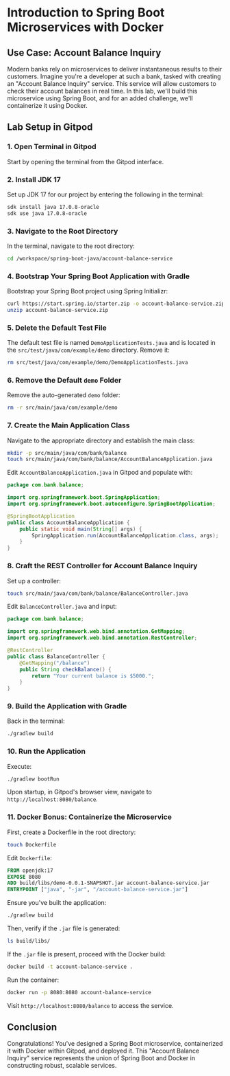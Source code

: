 
# **Introduction to Spring Boot Microservices with Docker**

## **Use Case: Account Balance Inquiry**

Modern banks rely on microservices to deliver instantaneous results to their customers. Imagine you're a developer at such a bank, tasked with creating an "Account Balance Inquiry" service. This service will allow customers to check their account balances in real time. In this lab, we'll build this microservice using Spring Boot, and for an added challenge, we'll containerize it using Docker.

## **Lab Setup in Gitpod**

### **1. Open Terminal in Gitpod**

Start by opening the terminal from the Gitpod interface.

### **2. Install JDK 17**

Set up JDK 17 for our project by entering the following in the terminal:

```bash
sdk install java 17.0.8-oracle
sdk use java 17.0.8-oracle
```

### **3. Navigate to the Root Directory**

In the terminal, navigate to the root directory:

```bash
cd /workspace/spring-boot-java/account-balance-service
```

### **4. Bootstrap Your Spring Boot Application with Gradle**

Bootstrap your Spring Boot project using Spring Initializr:

```bash
curl https://start.spring.io/starter.zip -o account-balance-service.zip -d type=gradle-project -d dependencies=web
unzip account-balance-service.zip
```

### **5. Delete the Default Test File**

The default test file is named `DemoApplicationTests.java` and is located in the `src/test/java/com/example/demo` directory. Remove it:

```bash
rm src/test/java/com/example/demo/DemoApplicationTests.java
```

### **6. Remove the Default `demo` Folder**

Remove the auto-generated `demo` folder:

```bash
rm -r src/main/java/com/example/demo
```

### **7. Create the Main Application Class**

Navigate to the appropriate directory and establish the main class:

```bash
mkdir -p src/main/java/com/bank/balance
touch src/main/java/com/bank/balance/AccountBalanceApplication.java
```

Edit `AccountBalanceApplication.java` in Gitpod and populate with:

```java
package com.bank.balance;

import org.springframework.boot.SpringApplication;
import org.springframework.boot.autoconfigure.SpringBootApplication;

@SpringBootApplication
public class AccountBalanceApplication {
    public static void main(String[] args) {
        SpringApplication.run(AccountBalanceApplication.class, args);
    }
}
```

### **8. Craft the REST Controller for Account Balance Inquiry**

Set up a controller:

```bash
touch src/main/java/com/bank/balance/BalanceController.java
```

Edit `BalanceController.java` and input:

```java
package com.bank.balance;

import org.springframework.web.bind.annotation.GetMapping;
import org.springframework.web.bind.annotation.RestController;

@RestController
public class BalanceController {
    @GetMapping("/balance")
    public String checkBalance() {
        return "Your current balance is $5000.";
    }
}
```

### **9. Build the Application with Gradle**

Back in the terminal:

```bash
./gradlew build
```

### **10. Run the Application**

Execute:

```bash
./gradlew bootRun
```

Upon startup, in Gitpod's browser view, navigate to `http://localhost:8080/balance`.

### **11. Docker Bonus: Containerize the Microservice**

First, create a Dockerfile in the root directory:

```bash
touch Dockerfile
```

Edit `Dockerfile`:

```Dockerfile
FROM openjdk:17
EXPOSE 8080
ADD build/libs/demo-0.0.1-SNAPSHOT.jar account-balance-service.jar
ENTRYPOINT ["java", "-jar", "/account-balance-service.jar"]
```

Ensure you've built the application:

```bash
./gradlew build
```

Then, verify if the `.jar` file is generated:

```bash
ls build/libs/
```

If the `.jar` file is present, proceed with the Docker build:

```bash
docker build -t account-balance-service .
```

Run the container:

```bash
docker run -p 8080:8080 account-balance-service
```

Visit `http://localhost:8080/balance` to access the service.

## **Conclusion**

Congratulations! You've designed a Spring Boot microservice, containerized it with Docker within Gitpod, and deployed it. This "Account Balance Inquiry" service represents the union of Spring Boot and Docker in constructing robust, scalable services.
